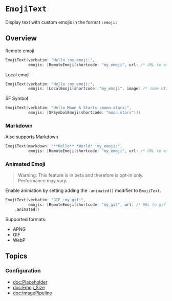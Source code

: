 # ``EmojiText``

Display text with custom emojis in the format `:emoji:`

## Overview

Remote emoji

```swift
EmojiText(verbatim: "Hello :my_emoji:",
          emojis: [RemoteEmoji(shortcode: "my_emoji", url: /* URL to emoji */)])
```

Local emoji

```swift
EmojiText(verbatim: "Hello :my_emoji:",
          emojis: [LocalEmoji(shortcode: "my_emoji", image: /* some UIImage or NSImage */)])
```

SF Symbol

```swift
EmojiText(verbatim: "Hello Moon & Starts :moon.stars:",
          emojis: [SFSymbolEmoji(shortcode: "moon.stars")])
```

### Markdown

Also supports Markdown

```swift
EmojiText(markdown: "**Hello** *World* :my_emoji:",
          emojis: [RemoteEmoji(shortcode: "my_emoji", url: /* URL to emoji */)])
```

### Animated Emoji

> Warning:
> This feature is in beta and therefore is opt-in only. Performance may vary.

Enable animation by setting adding the `.animated()` modifier to `EmojiText`.

```swift
EmojiText(verbatim: "GIF :my_gif:",
          emojis: [RemoteEmoji(shortcode: "my_gif", url: /* URL to gif */)])
    .animated()
```

Supported formats:

- APNG
- GIF
- WebP

## Topics

### Configuration

- <doc:Placeholder>
- <doc:Emoji_Size>
- <doc:ImagePipeline>
